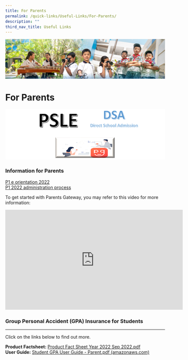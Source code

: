 ```yaml
---
title: For Parents
permalink: /quick-links/Useful-Links/For-Parents/
description: ""
third_nav_title: Useful Links
---
```

![](/images/AboutUs.jpg)


For Parents
===========

![](/images/ForParent.png)

### **Information for Parents**

[P1 e orientation 2022](https://tampinespri.moe.edu.sg/for-parents/p1-e-orientation-2022)  
[P1 2022 administration process](https://tampinespri.moe.edu.sg/for-parents/p1-2022-administration-process)  

To get started with Parents Gateway, you may refer to this video for more information:

<iframe width="560" height="315" src="https://www.youtube.com/embed/tW9jwyuovOo" title="YouTube video player" frameborder="0" allow="accelerometer; autoplay; clipboard-write; encrypted-media; gyroscope; picture-in-picture" allowfullscreen></iframe>


### **Group Personal Accident (GPA) Insurance for Students**
----------------------------------------------------

Click on the links below to find out more.  
  
<b>Product Factsheet:</b> [Product Fact Sheet Year 2022 Sep 2022.pdf](https://tampinespri.moe.edu.sg/qql/slot/u175/files/uploads/parents/Product%20Fact%20Sheet%20Year%202022%20Sep%202022.pdf)  
<b>User Guide:</b> [Student GPA User Guide - Parent.pdf (amazonaws.com)](https://s3.ap-southeast-1.amazonaws.com/mhc.static/Income/Student+GPA+User+Guide+-+Parent.pdf)